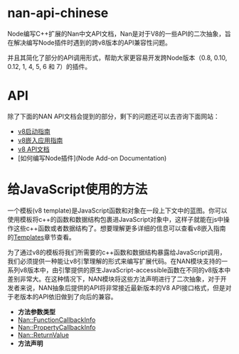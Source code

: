 # nan-api-chinese
Node编写C++扩展的Nan中文API文档，Nan是对于V8的一些API的二次抽象，旨在解决编写Node插件时遇到的跨v8版本的API兼容性问题。

并且其简化了部分的API调用形式，帮助大家更容易开发跨Node版本（0.8, 0.10, 0.12, 1, 4, 5, 6 和 7）的插件。

# API

除了下面的NAN API文档会提到的部分，剩下的问题还可以去咨询下面网站：
* [v8启动指南](https://github.com/v8/v8/wiki/Getting%20Started%20with%20Embedding)
* [v8嵌入应用指南](https://github.com/v8/v8/wiki/Embedder%27s%20Guide)
* [v8 API文档](http://v8docs.nodesource.com/)
* [如何编写Node插件](Node Add-on Documentation)

# 给JavaScript使用的方法
一个模板(v8 template)是JavaScript函数和对象在一段上下文中的蓝图。你可以使用模板将c++的函数和数据结构包裹进JavaScript对象中，这样子就能在js中操作这些c++函数或者数据结构了。想要理解更多详细的信息可以查看v8嵌入指南的[Templates](https://developers.google.com/v8/embed#templates)章节查看。

为了通过v8的模板将我们所需要的c++函数和数据结构暴露给JavaScript调用，我们必须提供一种能让v8引擎理解的形式来编写扩展代码。在NAN模块支持的一系列v8版本中，由引擎提供的原生JavaScript-accessible函数在不同的v8版本中差别非常大。在这种情况下，NAN模块将这些方法声明进行了二次抽象，对于开发者来说，NAN抽象后提供的API将非常接近最新版本的V8 API接口格式，但是对于老版本的API依旧做到了向后的兼容。

* **方法参数类型**
 * [Nan::FunctionCallbackInfo]()
 * [Nan::PropertyCallbackInfo]()
 * [Nan::ReturnValue]()
* **方法声明** 


